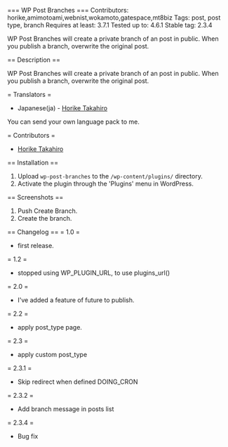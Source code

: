 === WP Post Branches ===
Contributors: horike,amimotoami,webnist,wokamoto,gatespace,mt8biz
Tags:  post, post type, branch
Requires at least: 3.7.1
Tested up to: 4.6.1
Stable tag: 2.3.4

WP Post Branches will create a private branch of an post in public. When you publish a branch, overwrite the original post.

== Description ==

WP Post Branches will create a private branch of an post in public. When you publish a branch, overwrite the original post.

= Translators =
* Japanese(ja) - [Horike Takahiro](http://twitter.com/horike37)

You can send your own language pack to me.

= Contributors =
* [Horike Takahiro](http://twitter.com/horike37)

== Installation ==

1. Upload `wp-post-branches` to the `/wp-content/plugins/` directory.
2. Activate the plugin through the 'Plugins' menu in WordPress.

== Screenshots ==

1. Push Create Branch.
2. Create the branch.

== Changelog ==
= 1.0 =
* first release. 

= 1.2 =
* stopped using WP_PLUGIN_URL, to use plugins_url()

= 2.0 =
* I've added a feature of future to publish.

= 2.2 =
* apply post_type page.

= 2.3 =
* apply custom post_type

= 2.3.1 =
* Skip redirect when defined DOING_CRON

= 2.3.2 =
* Add branch message in posts list

= 2.3.4 =
* Bug fix
